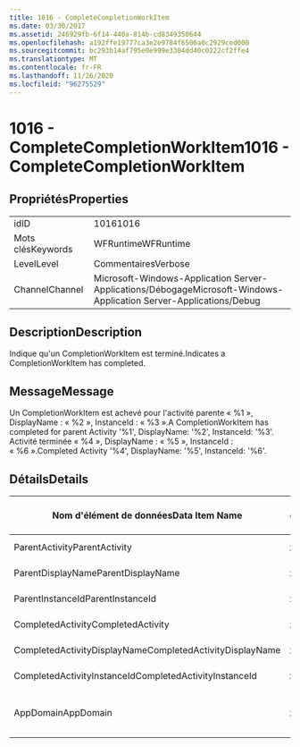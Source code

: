 ```yaml
---
title: 1016 - CompleteCompletionWorkItem
ms.date: 03/30/2017
ms.assetid: 246929fb-6f14-440a-814b-cd8349350644
ms.openlocfilehash: a192ffe19777ca3e2e9784f6506a0c2929ced000
ms.sourcegitcommit: bc293b14af795e0e999e3304dd40c0222cf2ffe4
ms.translationtype: MT
ms.contentlocale: fr-FR
ms.lasthandoff: 11/26/2020
ms.locfileid: "96275529"
---
```

# <a name="1016---completecompletionworkitem"></a><span data-ttu-id="86f4d-102">1016 - CompleteCompletionWorkItem</span><span class="sxs-lookup"><span data-stu-id="86f4d-102">1016 - CompleteCompletionWorkItem</span></span>

## <a name="properties"></a><span data-ttu-id="86f4d-103">Propriétés</span><span class="sxs-lookup"><span data-stu-id="86f4d-103">Properties</span></span>  
  
|||  
|-|-|  
|<span data-ttu-id="86f4d-104">id</span><span class="sxs-lookup"><span data-stu-id="86f4d-104">ID</span></span>|<span data-ttu-id="86f4d-105">1016</span><span class="sxs-lookup"><span data-stu-id="86f4d-105">1016</span></span>|  
|<span data-ttu-id="86f4d-106">Mots clés</span><span class="sxs-lookup"><span data-stu-id="86f4d-106">Keywords</span></span>|<span data-ttu-id="86f4d-107">WFRuntime</span><span class="sxs-lookup"><span data-stu-id="86f4d-107">WFRuntime</span></span>|  
|<span data-ttu-id="86f4d-108">Level</span><span class="sxs-lookup"><span data-stu-id="86f4d-108">Level</span></span>|<span data-ttu-id="86f4d-109">Commentaires</span><span class="sxs-lookup"><span data-stu-id="86f4d-109">Verbose</span></span>|  
|<span data-ttu-id="86f4d-110">Channel</span><span class="sxs-lookup"><span data-stu-id="86f4d-110">Channel</span></span>|<span data-ttu-id="86f4d-111">Microsoft-Windows-Application Server-Applications/Débogage</span><span class="sxs-lookup"><span data-stu-id="86f4d-111">Microsoft-Windows-Application Server-Applications/Debug</span></span>|  
  
## <a name="description"></a><span data-ttu-id="86f4d-112">Description</span><span class="sxs-lookup"><span data-stu-id="86f4d-112">Description</span></span>  

 <span data-ttu-id="86f4d-113">Indique qu'un CompletionWorkItem est terminé.</span><span class="sxs-lookup"><span data-stu-id="86f4d-113">Indicates a CompletionWorkItem has completed.</span></span>  
  
## <a name="message"></a><span data-ttu-id="86f4d-114">Message</span><span class="sxs-lookup"><span data-stu-id="86f4d-114">Message</span></span>  

 <span data-ttu-id="86f4d-115">Un CompletionWorkItem est achevé pour l'activité parente « %1 », DisplayName : « %2 », InstanceId : « %3 ».</span><span class="sxs-lookup"><span data-stu-id="86f4d-115">A CompletionWorkItem has completed for parent Activity '%1', DisplayName: '%2', InstanceId: '%3'.</span></span> <span data-ttu-id="86f4d-116">Activité terminée « %4 », DisplayName : « %5 », InstanceId : « %6 ».</span><span class="sxs-lookup"><span data-stu-id="86f4d-116">Completed Activity '%4', DisplayName: '%5', InstanceId: '%6'.</span></span>  
  
## <a name="details"></a><span data-ttu-id="86f4d-117">Détails</span><span class="sxs-lookup"><span data-stu-id="86f4d-117">Details</span></span>  
  
|<span data-ttu-id="86f4d-118">Nom d'élément de données</span><span class="sxs-lookup"><span data-stu-id="86f4d-118">Data Item Name</span></span>|<span data-ttu-id="86f4d-119">Type d'élément de données</span><span class="sxs-lookup"><span data-stu-id="86f4d-119">Data Item Type</span></span>|<span data-ttu-id="86f4d-120">Description</span><span class="sxs-lookup"><span data-stu-id="86f4d-120">Description</span></span>|  
|--------------------|--------------------|-----------------|  
|<span data-ttu-id="86f4d-121">ParentActivity</span><span class="sxs-lookup"><span data-stu-id="86f4d-121">ParentActivity</span></span>|<span data-ttu-id="86f4d-122">xs:string</span><span class="sxs-lookup"><span data-stu-id="86f4d-122">xs:string</span></span>|<span data-ttu-id="86f4d-123">Nom de type de l'activité parente.</span><span class="sxs-lookup"><span data-stu-id="86f4d-123">The type name of the parent activity.</span></span>|  
|<span data-ttu-id="86f4d-124">ParentDisplayName</span><span class="sxs-lookup"><span data-stu-id="86f4d-124">ParentDisplayName</span></span>|<span data-ttu-id="86f4d-125">xs:string</span><span class="sxs-lookup"><span data-stu-id="86f4d-125">xs:string</span></span>|<span data-ttu-id="86f4d-126">Nom complet de l'activité parente.</span><span class="sxs-lookup"><span data-stu-id="86f4d-126">The display name of the parent activity.</span></span>|  
|<span data-ttu-id="86f4d-127">ParentInstanceId</span><span class="sxs-lookup"><span data-stu-id="86f4d-127">ParentInstanceId</span></span>|<span data-ttu-id="86f4d-128">xs:string</span><span class="sxs-lookup"><span data-stu-id="86f4d-128">xs:string</span></span>|<span data-ttu-id="86f4d-129">ID d'instance de l'activité parente.</span><span class="sxs-lookup"><span data-stu-id="86f4d-129">The instance id of the parent activity.</span></span>|  
|<span data-ttu-id="86f4d-130">CompletedActivity</span><span class="sxs-lookup"><span data-stu-id="86f4d-130">CompletedActivity</span></span>|<span data-ttu-id="86f4d-131">xs:string</span><span class="sxs-lookup"><span data-stu-id="86f4d-131">xs:string</span></span>|<span data-ttu-id="86f4d-132">Nom de type de l'activité achevée.</span><span class="sxs-lookup"><span data-stu-id="86f4d-132">The type name of the completed activity.</span></span>|  
|<span data-ttu-id="86f4d-133">CompletedActivityDisplayName</span><span class="sxs-lookup"><span data-stu-id="86f4d-133">CompletedActivityDisplayName</span></span>|<span data-ttu-id="86f4d-134">xs:string</span><span class="sxs-lookup"><span data-stu-id="86f4d-134">xs:string</span></span>|<span data-ttu-id="86f4d-135">Nom complet de l'activité achevée.</span><span class="sxs-lookup"><span data-stu-id="86f4d-135">The display name of the completed activity.</span></span>|  
|<span data-ttu-id="86f4d-136">CompletedActivityInstanceId</span><span class="sxs-lookup"><span data-stu-id="86f4d-136">CompletedActivityInstanceId</span></span>|<span data-ttu-id="86f4d-137">xs:string</span><span class="sxs-lookup"><span data-stu-id="86f4d-137">xs:string</span></span>|<span data-ttu-id="86f4d-138">ID d'instance de l'activité achevée.</span><span class="sxs-lookup"><span data-stu-id="86f4d-138">The instance id of the completed activity.</span></span>|  
|<span data-ttu-id="86f4d-139">AppDomain</span><span class="sxs-lookup"><span data-stu-id="86f4d-139">AppDomain</span></span>|<span data-ttu-id="86f4d-140">xs:string</span><span class="sxs-lookup"><span data-stu-id="86f4d-140">xs:string</span></span>|<span data-ttu-id="86f4d-141">Chaîne retournée par AppDomain.CurrentDomain.FriendlyName.</span><span class="sxs-lookup"><span data-stu-id="86f4d-141">The string returned by AppDomain.CurrentDomain.FriendlyName.</span></span>|
